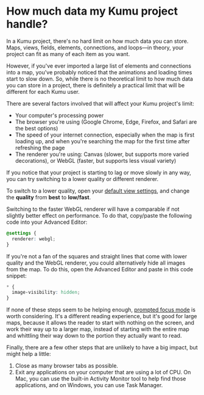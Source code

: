 # How much data my Kumu project handle?

In a Kumu project, there's no hard limit on how much data you can store. Maps, views, fields, elements, connections, and loops—in theory, your project can fit as many of each item as you want.

However, if you've ever imported a large list of elements and connections into a map, you've probably noticed that the animations and loading times start to slow down. So, while there is no theoretical limit to how much data you can store in a project, there is definitely a practical limit that will be different for each Kumu user.

There are several factors involved that will affect your Kumu project's limit:

- Your computer's processing power
- The browser you're using (Google Chrome, Edge, Firefox, and Safari are the best options)
- The speed of your internet connection, especially when the map is first loading up, and when you're searching the map for the first time after refreshing the page
- The renderer you're using: Canvas (slower, but supports more varied decorations), or WebGL (faster, but supports less visual variety)

If you notice that your project is starting to lag or move slowly in any way, you can try switching to a lower quality or different renderer.

To switch to a lower quality, open your [default view settings](/guides/default-view-settings.md), and change the **quality** from **best** to **low/fast**.

Switching to the faster WebGL renderer will have a comparable if not slightly better effect on performance. To do that, copy/paste the following code into your Advanced Editor:

```scss
@settings {
  renderer: webgl;
}
```

If you're not a fan of the squares and straight lines that come with lower quality and the WebGL renderer, you could alternatively hide all images from the map. To do this, open the Advanced Editor and paste in this code snippet:

```scss
* {
  image-visibility: hidden;
}
```

If none of these steps seem to be helping enough, [prompted focus mode](/guides/focus.md#prompted-mode) is worth considering. It's a different reading experience, but it's good for large maps, because it allows the reader to start with nothing on the screen, and work their way up to a larger map, instead of starting with the entire map and whittling their way down to the portion they actually want to read.

Finally, there are a few other steps that are unlikely to have a big impact, but might help a little:
1. Close as many browser tabs as possible.
2. Exit any applications on your computer that are using a lot of CPU. On Mac, you can use the built-in Activity Monitor tool to help find those applications, and on Windows, you can use Task Manager.


